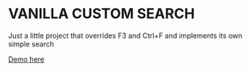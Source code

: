 # VANILLA CUSTOM SEARCH

Just a little project that overrides F3 and Ctrl+F and implements its own simple search

[Demo here](https://search-verride.surge.sh)
